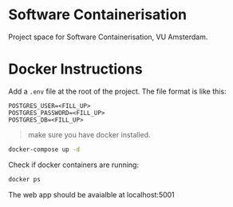 # Software Containerisation

Project space for Software Containerisation, VU Amsterdam.

# Docker Instructions

Add a `.env` file at the root of the project. The file format is like this:

```
POSTGRES_USER=<FILL_UP>
POSTGRES_PASSWORD=<FILL_UP>
POSTGRES_DB=<FILL_UP>
```

> make sure you have docker installed.

```bash
docker-compose up -d
```

Check if docker containers are running:

```bash
docker ps
```

The web app should be avaialble at localhost:5001
